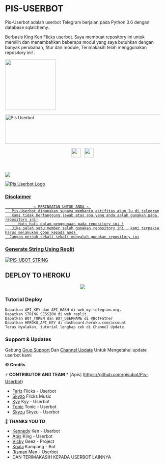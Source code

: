 #         PIS-USERBOT​    

Pis-Userbot adalah userbot Telegram berjalan pada Python 3.6 dengan database sqlalchemy.

Berbasis [King](https://github.com/apisuserbot/King-Userbot)  [Ken](https://github.com/KennedyProject/KEN-UBOT)
[Flicks](https://github.com/fjgaming212/Flicks-Userbot) userbot. Saya membuat repository ini untuk memilih dan menambahkan beberapa modul yang saya butuhkan dengan banyak perubahan, fitur dan module,
Terimakasih telah menggunakan repository ini!
.
    
<a href="https://t.me/pisuserbot"><img src="https://img.shields.io/badge/Tutorial%20Deploy%3F-PISUBOT-blue?&style=flat-square?&logo=telegram" width=165px></a></p>

<a href="https://cooltext.com"><img src="https://images.cooltext.com/5563981.gif" width="802" height="96" alt="Pis Userbot" /></a>

<p align='center'>
   <a href="https://wa.me/"><img height="30" src="https://c.top4top.io/p_1837yybbf0.jpeg"></a>&nbsp;&nbsp;
   <a href="https://instagram.com/Hafidz Banu"><img height="30" src="https://raw.githubusercontent.com/TobyG74/TobyG74/main/instagram.jpg"></a>

<p align="center">&nbsp;</p>
<a href="https://github.com/pisubot/Pis-Userbot/fork">
    <img src="https://img.shields.io/github/forks/apisuserbot/Pis-Userbot?label=Fork&style=social">


![Pis Userbot Logo](https://telegra.ph/file/785256129b0880d6e138b.jpg)

### Disclaimer 
```
             ⚠️ PERINGATAN UNTUK ANDA ⚠️ ️
   Pis-Userbot digunakan supaya membantu aktifitas akun lu di telegram
   Kami tidak bertanggung jawab atas apa yang anda salah gunakan pada repository ini!
      Hati hati dalam penggunaan pada repository ini !
   Jika salah satu member salah gunakan repository ini , kami terpaksa harus melakukan gban kepada anda 
  Jangan pernah sekali sekali menyalah gunakan repository ini
```


### Generate String Using Replit

[![PIS-UBOT-STRING](https://img.shields.io/badge/run-string__session.py-blue?style=for-the-badge&logo=repl.it)](https://replit.com/@hapidqiyas/StringSession#main.py)


## DEPLOY TO HEROKU 
<p align="center"><a href="https://heroku.com/deploy?template=https://github.com/pisubot/Flicks-Userbot"> <img src="https://www.herokucdn.com/deploy/button.svg" /></a></p>

### Tutorial Deploy
```
Dapatkan API_KEY dan API_HASH di web my.telegram.org.
Dapatkan STRING_SESSION di web replit
Dapatkan BOT_TOKEN dan BOT_USERNAME di @BotFather
Dapatkan HEROKU_API_KEY di dashboard.heroku.com/account
Terus Nyalakan, tutorial lengkap cek di Channel Update
```


### Support & Updates 
Gabung [Grup Support](https://t.me/PisUserbot) Dan [Channel Update](https://t.me/pissupport) Untuk Mengetahui update userbot kami


  <b>© Credits</b></summary>


⚡ **CONTRIBUTOR AND TEAM**
*
[Apis] (https://github.com/pisubot/Pis-Userbot)
*  [Fariz](https://github.com/fjgaming212/Flicks-Userbot)    Flicks - Userbot
*   [Skyzo](https://github.com/ridho17-ind/XBot-Music)     Flicks Music
*   [Kyy](http://github.com/muhammadrizky16/Kyy-Userbot)    Kyy - Userbot
*   [Tonic](http://github.com/Tonic990/Tonic-User)    Tonic - Userbot
*   [Skyzu](https://github.com/Skyzu/Skyzu-Userbot)     Skyzu - Userbot

🔰 **THANKS YOU TO**
*   [Kennedy](https://github.com/KennedyProject/KEN-UBOT)    Ken - Userbot
*   [Apis](https://github.com/apisuserbot/King-Userbot)     King - Userbot
*   [Vicky](https://github.com/Vckyou/Geez-Project)    Geez - Project 
*   [Koala](https://github.com/ManusiaRakitan/Kampang-Bot)    Kampang - Bot
*   [Risman](https://github.com/mrismanaziz/Man-Userbot)   Man - Userbot
*   DAN TERIMAKASIH KEPADA USERBOT LAINNYA
